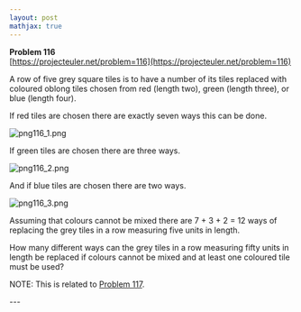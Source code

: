 ```yaml
---
layout: post
mathjax: true
---
```

**Problem 116**  
[https://projecteuler.net/problem=116](https://projecteuler.net/problem=116)

<p>A row of five grey square tiles is to have a number of its tiles replaced with coloured oblong tiles chosen from red (length two), green (length three), or blue (length four).</p>
<p>If red tiles are chosen there are exactly seven ways this can be done.</p>

<div class="center">
<img src="project/images/p116_1.png" alt="png116_1.png" />
</div>

<p>If green tiles are chosen there are three ways.</p>

<div class="center">
<img src="project/images/p116_2.png" alt="png116_2.png" />
</div>

<p>And if blue tiles are chosen there are two ways.</p>

<div class="center">
<img src="project/images/p116_3.png" alt="png116_3.png" />
</div>

<p>Assuming that colours cannot be mixed there are 7 + 3 + 2 = 12 ways of replacing the grey tiles in a row measuring five units in length.</p>
<p>How many different ways can the grey tiles in a row measuring fifty units in length be replaced if colours cannot be mixed and at least one coloured tile must be used?</p>
<p class="note">NOTE: This is related to <a href="problem=117">Problem 117</a>.</p>
---
